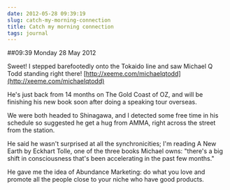 ```yaml
---
date: 2012-05-28 09:39:19
slug: catch-my-morning-connection
title: Catch my morning connection
tags: journal
---
```


##09:39 Monday 28 May 2012

Sweet!  I stepped barefootedly onto the Tokaido line and saw Michael Q Todd standing right there!  [http://xeeme.com/michaelqtodd](http://xeeme.com/michaelqtodd)

He's just back from 14 months on The Gold Coast of OZ, and will be finishing his new book soon after doing a speaking tour overseas. 

We were both headed to Shinagawa, and I detected some free time in his schedule so suggested he get a hug from AMMA, right across the street from the station. 

He said he wasn't surprised at all the synchronicities; I'm reading A New Earth by Eckhart Tolle, one of the three books Michael owns: "there's a big shift in consciousness that's been accelerating in the past few months."

He gave me the idea of Abundance Marketing: do what you love and promote all the people close to your niche who have good products.
